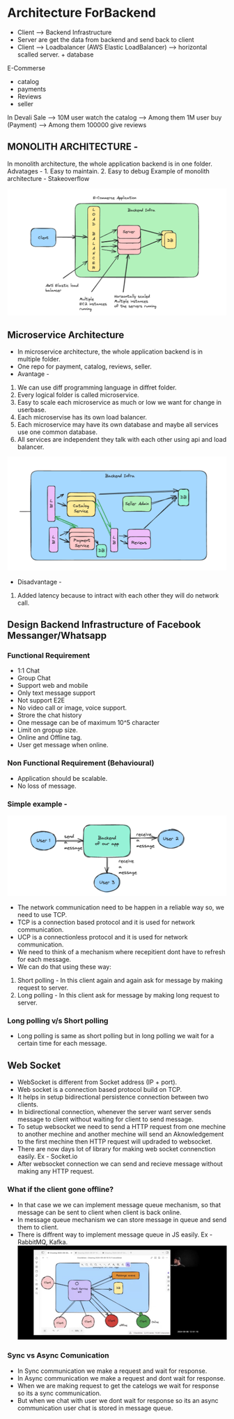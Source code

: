 # Architecture ForBackend

- Client  --> Backend Infrastructure
- Server are get the data from backend and send back to client
- Client --> Loadbalancer (AWS Elastic LoadBalancer) --> horizontal scalled server. + database


E-Commerse
- catalog
- payments
- Reviews
- seller

In Devali Sale --> 10M user watch the catalog --> Among them 1M user buy (Payment) --> Among them 100000 give reviews

## MONOLITH ARCHITECTURE - 
In monolith architecture, the whole application backend is in one folder.
Advatages - 1. Easy to maintain. 2. Easy to debug
Example of monolith architecture - Stakeoverflow 

![Monolith](./Images/monolythic-service.png)

## Microservice Architecture
- In microservice architecture, the whole application backend is in multiple folder.
- One repo for payment, catalog, reviews, seller.
- Avantage - 

1. We can use diff programming language in diffret folder. 
2. Every logical folder is called microservice. 
3. Easy to scale each microservice as much or low we want for change in userbase.
4. Each microservise has its own load balancer.
5. Each microservice may have its own database and maybe all services use one common database. 
6. All services are independent they talk with each other using api and load balancer.

![Microservice](./Images/microservice.png)

- Disadvantage -
1. Added latency because to intract with each other they will do network call.


## Design Backend Infrastructure of Facebook Messanger/Whatsapp

### Functional Requirement
- 1:1 Chat
- Group Chat
- Support web and mobile
- Only text message support
- Not support E2E
- No video call or image, voice support.
- Strore the chat history
- One message can be of maximum 10^5 character
- Limit on gropup size.
- Online and Offline tag.
- User get message when online.

### Non Functional Requirement (Behavioural)
- Application should be scalable.
- No loss of message.

### Simple example -
![](./Images/Screenshot%202024-09-13%20234001.png)
- The network communication need to be happen in a reliable way so, we need to use TCP.
- TCP is a connection based protocol and it is used for network communication.
- UCP is a connectionless protocol and it is used for network communication.
- We need to think of a mechanism where recepitient dont have to refresh for each message.
- We can do that using these way:
1. Short polling - In this client again and again ask for message by making request to server.
2. Long polling - In this client ask for message by making long request to server.

### Long polling v/s Short polling
- Long polling is same as short polling but in long polling we wait for a certain time for each message.

## Web Socket 
- WebSocket is different from Socket address (IP + port).
- Web socket is a connection based protocol build on TCP.
- It helps in setup bidirectional persistence connection between two clients.
- In bidirectional connection, whenever the server want server sends message to client without waiting for client to send message.
- To setup websocket we need to send a HTTP request from one mechine to another mechine and another mechine will send an Aknowledgement to the first mechine then HTTP request will updraded to websocket.
- There are now days lot of library for making web socket connenction easily. Ex - Socket.io
- After  websocket connection we can send and recieve message without making any HTTP request.

### What if the client gone offline?
- In that case we we can implement message queue mechanism, so that message can be sent to client when client is back online.
- In message queue mechanism we can store message in queue and send them to client.
- There is diffrent way to implement message queue in JS easily. Ex - RabbitMQ, Kafka.
![Message Queue](./Images/WhatsApp%20Image%202024-09-17%20at%2000.17.09_f0bee681.jpg)
### Sync vs Async Comunication
- In Sync communication we make a request and wait for response.
- In Async communication we make a request and dont wait for response.
- When we are making request to get the catelogs we wait for response so its a sync communication.
- But when we chat with user we dont wait for response so its an async communication user chat is stored in message queue.